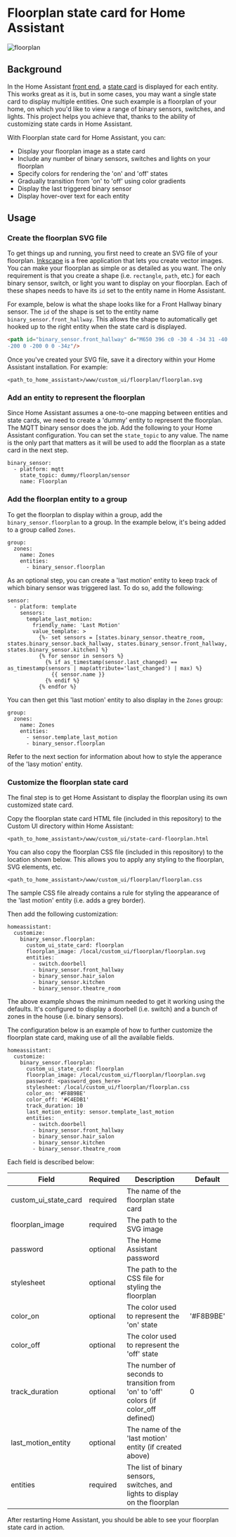 # Floorplan state card for Home Assistant

![floorplan](https://cloud.githubusercontent.com/assets/2073827/25836731/868fed80-34cc-11e7-9f1a-7ec1619d2d2a.png)

## Background

In the Home Assistant [front end](https://home-assistant.io/docs/frontend/), a [state card](https://home-assistant.io/developers/frontend_add_card/) is displayed for each entity. This works great as it is, but in some cases, you may want a single state card to display multiple entities. One such example is a floorplan of your home, on which you'd like to view a range of binary sensors, switches, and lights. This project helps you achieve that, thanks to the ability of customizing state cards in Home Assistant.

With Floorplan state card for Home Assistant, you can:

- Display your floorplan image as a state card
- Include any number of binary sensors, switches and lights on your floorplan
- Specify colors for rendering the 'on' and 'off' states
- Gradually transition from 'on' to 'off' using color gradients
- Display the last triggered binary sensor
- Display hover-over text for each entity


## Usage

### Create the floorplan SVG file

To get things up and running, you first need to create an SVG file of your floorplan. [Inkscape](https://inkscape.org/en/develop/about-svg/) is a free application that lets you create vector images. You can make your floorplan as simple or as detailed as you want. The only requirement is that you create a shape (i.e. `rectangle`, `path`, etc.) for each binary sensor, switch, or light you want to display on your floorplan. Each of these shapes needs to have its `id` set to the entity name in Home Assistant.

For example, below is what the shape looks like for a Front Hallway binary sensor. The `id` of the shape is set to the entity name `binary_sensor.front_hallway`. This allows the shape to automatically get hooked up to the right entity when the state card is displayed.

```html
<path id="binary_sensor.front_hallway" d="M650 396 c0 -30 4 -34 31 -40 17 -3 107 -6 200 -6 l169 0 0 40 0 40
-200 0 -200 0 0 -34z"/>
```
Once you've created your SVG file, save it a directory within your Home Assistant installation. For example:
```
<path_to_home_assistant>/www/custom_ui/floorplan/floorplan.svg
```

### Add an entity to represent the floorplan

Since Home Assistant assumes a one-to-one mapping between entities and state cards, we need to create a 'dummy' entity to represent the floorplan. The MQTT binary sensor does the job. Add the following to your Home Assistant configuration. You can set the `state_topic` to any value. The name is the only part that matters as it will be used to add the floorplan as a state card in the next step.

```
binary_sensor:
  - platform: mqtt
    state_topic: dummy/floorplan/sensor
    name: Floorplan
```

### Add the floorplan entity to a group

To get the floorplan to display within a group, add the `binary_sensor.floorplan` to a group. In the example below, it's being added to a group called `Zones`.

```
group:
  zones:
    name: Zones
    entities:
      - binary_sensor.floorplan
```

As an optional step, you can create a 'last motion' entity to keep track of which binary sensor was triggered last. To do so, add the following:

```
sensor:
  - platform: template
    sensors:
      template_last_motion:
        friendly_name: 'Last Motion'
        value_template: >
          {%- set sensors = [states.binary_sensor.theatre_room, states.binary_sensor.back_hallway, states.binary_sensor.front_hallway, states.binary_sensor.kitchen] %}
          {% for sensor in sensors %}
            {% if as_timestamp(sensor.last_changed) == as_timestamp(sensors | map(attribute='last_changed') | max) %}
              {{ sensor.name }}
            {% endif %}
          {% endfor %}
```

You can then get this 'last motion' entity to also display in the `Zones` group:

```
group:
  zones:
    name: Zones
    entities:
      - sensor.template_last_motion
      - binary_sensor.floorplan
```

Refer to the next section for information about how to style the apperance of the 'lasy motion' entity.

### Customize the floorplan state card

The final step is to get Home Assistant to display the floorplan using its own customized state card.

Copy the floorplan state card HTML file (included in this repository) to the Custom UI directory within Home Assistant:

```
<path_to_home_assistant>/www/custom_ui/state-card-floorplan.html
```

You can also copy the floorplan CSS file (included in this repository) to the location shown below. This allows you to apply any styling to the floorplan, SVG elements, etc.

```
<path_to_home_assistant>/www/custom_ui/floorplan/floorplan.css
```

The sample CSS file already contains a rule for styling the appearance of the 'last motion' entity (i.e. adds a grey border).

Then add the following customization:

```
homeassistant:
  customize: 
    binary_sensor.floorplan:
      custom_ui_state_card: floorplan
      floorplan_image: /local/custom_ui/floorplan/floorplan.svg
      entities:
        - switch.doorbell
        - binary_sensor.front_hallway
        - binary_sensor.hair_salon
        - binary_sensor.kitchen
        - binary_sensor.theatre_room
```

The above example shows the minimum needed to get it working using the defaults. It's configured to display a doorbell (i.e. switch) and a bunch of zones in the house (i.e. binary sensors).

The configuration below is an example of how to further customize the floorplan state card, making use of all the available fields.

```
homeassistant:
  customize: 
    binary_sensor.floorplan:
      custom_ui_state_card: floorplan
      floorplan_image: /local/custom_ui/floorplan/floorplan.svg
      password: <password_goes_here>
      stylesheet: /local/custom_ui/floorplan/floorplan.css
      color_on: '#F8B9BE'
      color_off: '#C4EDB1'
      track_duration: 10
      last_motion_entity: sensor.template_last_motion
      entities:
        - switch.doorbell
        - binary_sensor.front_hallway
        - binary_sensor.hair_salon
        - binary_sensor.kitchen
        - binary_sensor.theatre_room
```

Each field is described below:

|Field|Required|Description|Default|
|-|-|-|-|
|custom_ui_state_card|required|The name of the floorplan state card||
|floorplan_image|required|The path to the SVG image||
|password|optional|The Home Assistant password||
|stylesheet|optional|The path to the CSS file for styling the floorplan 
|color_on|optional|The color used to represent the 'on' state|'#F8B9BE'|
|color_off|optional|The color used to represent the 'off' state||
|track_duration|optional|The number of seconds to transition from 'on' to 'off' colors (if color_off defined)|0|
|last_motion_entity|optional|The name of the 'last motion' entity (if created above)||
|entities|required|The list of binary sensors, switches, and lights to display on the floorplan||

After restarting Home Assistant, you should be able to see your floorplan state card in action.
